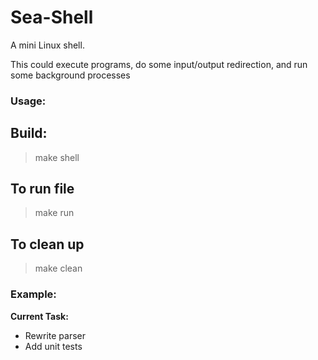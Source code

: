 Sea-Shell
=========

A mini Linux shell.

This could execute programs, do some input/output redirection, and run some background processes

### Usage:
## Build:
  > make shell

## To run file
  > make run
  
## To clean up
  > make clean
  
### Example:

**Current Task:**
- Rewrite parser
- Add unit tests
